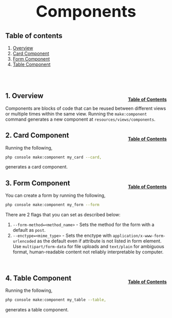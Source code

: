 <h1 style="font-size: 50px; text-align: center;">Components</h1>

## Table of contents
1. [Overview](#overview)
2. [Card Component](#card)
3. [Form Component](#form)
4. [Table Component](#table)
<br>
<br>

## 1. Overview <a id="overview"></a><span style="float: right; font-size: 14px; padding-top: 15px;">[Table of Contents](#table-of-contents)</span>
Components are blocks of code that can be reused between different views or multiple times within the same view.  Running the `make:component` command generates a new component at `resources/views/components`.
<br>

## 2. Card Component<a id="card"></a><span style="float: right; font-size: 14px; padding-top: 15px;">[Table of Contents](#table-of-contents)</span>
Running the following,

```sh
php console make:component my_card --card,
```

generates a card component.
<br>

## 3. Form Component<a id="form"></a><span style="float: right; font-size: 14px; padding-top: 15px;">[Table of Contents](#table-of-contents)</span>
You can create a form by running the following,

```sh
php console make:component my_form --form
```

There are 2 flags that you can set as described below:
1. `--form-method=<method_name>` - Sets the method for the form with a default as `post`.
2. `--enctype=<mime_type>` - Sets the enctype with `application/x-www-form-urlencoded` as the default even if attribute is not listed in form element.  Use `multipart/form-data` for file uploads and `text/plain` for ambiguous format, human-readable content not reliably interpretable by computer.
<br>

## 4. Table Component<a id="table"></a><span style="float: right; font-size: 14px; padding-top: 15px;">[Table of Contents](#table-of-contents)</span>
Running the following,

```sh
php console make:component my_table --table,
```

generates a table component.